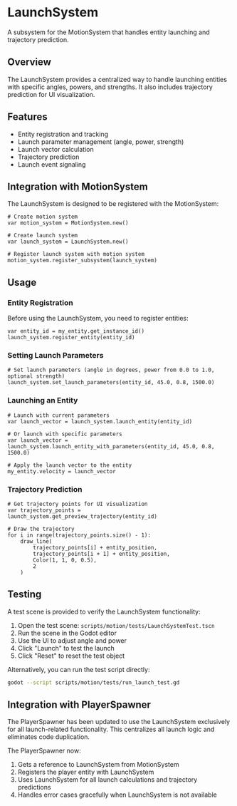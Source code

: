 # LaunchSystem

A subsystem for the MotionSystem that handles entity launching and trajectory prediction.

## Overview

The LaunchSystem provides a centralized way to handle launching entities with specific angles, powers, and strengths. It also includes trajectory prediction for UI visualization.

## Features

- Entity registration and tracking
- Launch parameter management (angle, power, strength)
- Launch vector calculation
- Trajectory prediction
- Launch event signaling

## Integration with MotionSystem

The LaunchSystem is designed to be registered with the MotionSystem:

```gdscript
# Create motion system
var motion_system = MotionSystem.new()

# Create launch system
var launch_system = LaunchSystem.new()

# Register launch system with motion system
motion_system.register_subsystem(launch_system)
```

## Usage

### Entity Registration

Before using the LaunchSystem, you need to register entities:

```gdscript
var entity_id = my_entity.get_instance_id()
launch_system.register_entity(entity_id)
```

### Setting Launch Parameters

```gdscript
# Set launch parameters (angle in degrees, power from 0.0 to 1.0, optional strength)
launch_system.set_launch_parameters(entity_id, 45.0, 0.8, 1500.0)
```

### Launching an Entity

```gdscript
# Launch with current parameters
var launch_vector = launch_system.launch_entity(entity_id)

# Or launch with specific parameters
var launch_vector = launch_system.launch_entity_with_parameters(entity_id, 45.0, 0.8, 1500.0)

# Apply the launch vector to the entity
my_entity.velocity = launch_vector
```

### Trajectory Prediction

```gdscript
# Get trajectory points for UI visualization
var trajectory_points = launch_system.get_preview_trajectory(entity_id)

# Draw the trajectory
for i in range(trajectory_points.size() - 1):
    draw_line(
        trajectory_points[i] + entity_position,
        trajectory_points[i + 1] + entity_position,
        Color(1, 1, 0, 0.5),
        2
    )
```

## Testing

A test scene is provided to verify the LaunchSystem functionality:

1. Open the test scene: `scripts/motion/tests/LaunchSystemTest.tscn`
2. Run the scene in the Godot editor
3. Use the UI to adjust angle and power
4. Click "Launch" to test the launch
5. Click "Reset" to reset the test object

Alternatively, you can run the test script directly:

```bash
godot --script scripts/motion/tests/run_launch_test.gd
```

## Integration with PlayerSpawner

The PlayerSpawner has been updated to use the LaunchSystem exclusively for all launch-related functionality. This centralizes all launch logic and eliminates code duplication.

The PlayerSpawner now:
1. Gets a reference to LaunchSystem from MotionSystem
2. Registers the player entity with LaunchSystem
3. Uses LaunchSystem for all launch calculations and trajectory predictions
4. Handles error cases gracefully when LaunchSystem is not available
